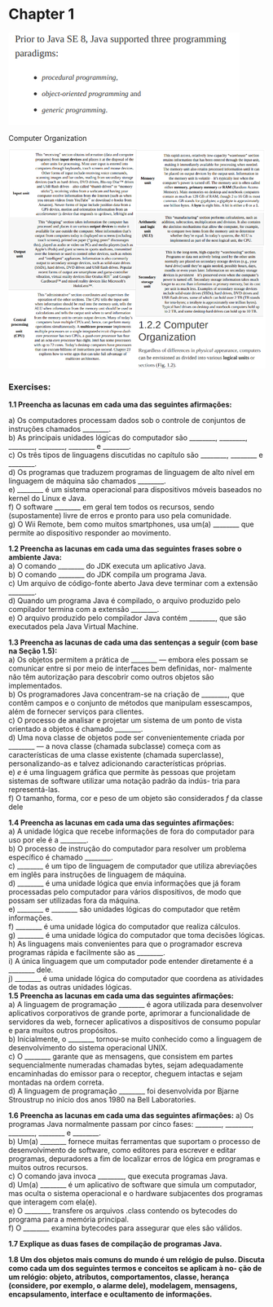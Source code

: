 ﻿# Chapter 1
![alt text](image.png)
  
Computer Organization 
   
![alt text](image-1.png)  



### Exercises:  

**1.1 Preencha as lacunas em cada uma das seguintes afirmações:**  

a) Os computadores processam dados sob o controle de conjuntos de instruções chamados ________.  
b) As principais unidades lógicas do computador são ________, ________, ________, ________, ________ e ________.  
c) Os três tipos de linguagens discutidas no capítulo são ________, ________ e ________.  
d) Os programas que traduzem programas de linguagem de alto nível em linguagem de máquina são chamados ________.  
e) ________ é um sistema operacional para dispositivos móveis baseados no kernel do Linux e Java.  
f) O software ________ em geral tem todos os recursos, sendo (supostamente) livre de erros e pronto para uso pela comunidade.  
g) O Wii Remote, bem como muitos smartphones, usa um(a) ________ que permite ao dispositivo responder ao movimento.  

**1.2 Preencha as lacunas em cada uma das seguintes frases sobre o ambiente Java:**  
a) O comando ________ do JDK executa um aplicativo Java.  
b) O comando ________ do JDK compila um programa Java.  
c) Um arquivo de código-fonte aberto Java deve terminar com a extensão ________.  
d) Quando um programa Java é compilado, o arquivo produzido pelo compilador termina com a extensão ________.  
e) O arquivo produzido pelo compilador Java contém ________, que são executados pela Java Virtual Machine.  

**1.3 Preencha as lacunas de cada uma das sentenças a seguir (com base na Seção 1.5):**  
a) Os objetos permitem a prática de ________ — embora eles possam se comunicar entre si por meio de interfaces bem definidas, nor-
malmente não têm autorização para descobrir como outros objetos são implementados.  
b) Os programadores Java concentram-se na criação de ________, que contêm campos e o conjunto de métodos que manipulam essescampos, além de fornecer serviços para clientes.  
c) O processo de analisar e projetar um sistema de um ponto de vista orientado a objetos é chamado ________.  
d) Uma nova classe de objetos pode ser convenientemente criada por ________ — a nova classe (chamada subclasse) começa com as
características de uma classe existente (chamada superclasse), personalizando-as e talvez adicionando características próprias.  
e) _e_ é uma linguagem gráfica que permite às pessoas que projetam sistemas de software utilizar uma notação padrão da indús-
tria para representá-las.  
f) O tamanho, forma, cor e peso de um objeto são considerados _f_ da classe dele  

**1.4 Preencha as lacunas em cada uma das seguintes afirmações:**  
a) A unidade lógica que recebe informações de fora do computador para uso por ele é a ________.  
b) O processo de instrução do computador para resolver um problema específico é chamado ________.  
c) ________ é um tipo de linguagem de computador que utiliza abreviações em inglês para instruções de linguagem de máquina.  
d) ________ é uma unidade lógica que envia informações que já foram processadas pelo computador para vários dispositivos, de modo
que possam ser utilizadas fora da máquina.  
e) ________ e ________ são unidades lógicas do computador que retêm informações.  
f) ________ é uma unidade lógica do computador que realiza cálculos.  
g) ________ é uma unidade lógica do computador que toma decisões lógicas.  
h) As linguagens mais convenientes para que o programador escreva programas rápida e facilmente são as ________.  
i) A única linguagem que um computador pode entender diretamente é a ________ dele.  
j) ________ é uma unidade lógica do computador que coordena as atividades de todas as outras unidades lógicas.  
**1.5 Preencha as lacunas em cada uma das seguintes afirmações:**  
a) A linguagem de programação ________ é agora utilizada para desenvolver aplicativos corporativos de grande porte, aprimorar a
funcionalidade de servidores da web, fornecer aplicativos a dispositivos de consumo popular e para muitos outros propósitos.  
b) Inicialmente, o ________ tornou-se muito conhecido como a linguagem de desenvolvimento do sistema operacional UNIX.  
c) O ________ garante que as mensagens, que consistem em partes sequencialmente numeradas chamadas bytes, sejam adequadamente encaminhadas do emissor para o receptor, cheguem intactas e sejam montadas na ordem correta.  
d) A linguagem de programação ________ foi desenvolvida por Bjarne Stroustrup no início dos anos 1980 na Bell Laboratories.  

**1.6 Preencha as lacunas em cada uma das seguintes afirmações:**
a) Os programas Java normalmente passam por cinco fases: ________, ________, ________, ________ e ________.  
b) Um(a) ________ fornece muitas ferramentas que suportam o processo de desenvolvimento de software, como editores para escrever
e editar programas, depuradores a fim de localizar erros de lógica em programas e muitos outros recursos.  
c) O comando java invoca ________, que executa programas Java.  
d) Um(a) ________ é um aplicativo de software que simula um computador, mas oculta o sistema operacional e o hardware subjacentes
dos programas que interagem com ela(e).  
e) O ________ transfere os arquivos .class contendo os bytecodes do programa para a memória principal.  
f) O ________ examina bytecodes para assegurar que eles são válidos.  

**1.7 Explique as duas fases de compilação de programas Java.**  

**1.8
Um dos objetos mais comuns do mundo é um relógio de pulso. Discuta como cada um dos seguintes termos e conceitos se aplicam à no-
ção de um relógio: objeto, atributos, comportamentos, classe, herança (considere, por exemplo, o alarme dele), modelagem, mensagens,
encapsulamento, interface e ocultamento de informações.**  
